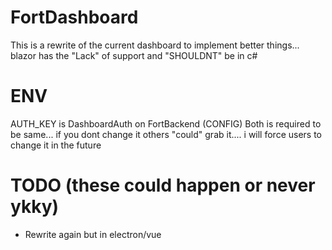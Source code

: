 # FortDashboard

This is a rewrite of the current dashboard to implement better things... blazor has the "Lack" of support and "SHOULDNT" be in c# 

# ENV

AUTH_KEY is DashboardAuth on FortBackend (CONFIG)
Both is required to be same... if you dont change it others "could" grab it.... i will force users to change it in the future

# TODO (these could happen or never ykky)
- Rewrite again but in electron/vue